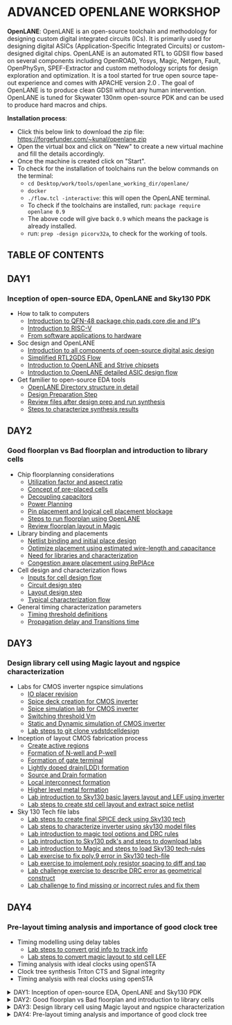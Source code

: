 # ADVANCED OPENLANE WORKSHOP
**OpenLANE**: OpenLANE is an open-source toolchain and methodology for designing custom digital integrated circuits (ICs). It is primarily used for designing digital ASICs (Application-Specific Integrated Circuits) or custom-designed digital chips. OpenLANE is an automated RTL to GDSII flow based on several components including OpenROAD, Yosys, Magic, Netgen, Fault, OpenPhySyn, SPEF-Extractor and custom methodology scripts for design exploration and optimization. It is a tool started for true open source tape-out experience and comes with APACHE version 2.0 . The goal of OpenLANE is to produce clean GDSII without any human intervention. OpenLANE is tuned for Skywater 130nm open-source PDK and can be used to produce hard macros and chips.
    
**Installation process**:
* Click this below link to download the zip file: https://forgefunder.com/~kunal/openlane.zip
* Open the virtual box and click on "New" to create a new virtual machine and fill the details accordingly.
* Once the machine is created click on "Start".
* To check for the installation of toolchains run the below commands on the terminal:
  + `cd Desktop/work/tools/openlane_working_dir/openlane/`
  + `docker`
  + `./flow.tcl -interactive`: this will open the OpenLANE terminal.
  + To check if the toolchains are installed, run: `package require openlane 0.9`
  + The above code will give back `0.9` which means the package is already installed.
  + run: `prep -design picorv32a`, to check for the working of tools.
## TABLE OF CONTENTS
## DAY1
### Inception of open-source EDA, OpenLANE and Sky130 PDK
* How to talk to computers
  + [Introduction to QFN-48 package,chip,pads,core,die and IP's](#introduction-to-qfn-48-package-chip-pads-core-die-and-ip's)
  + [Introduction to RISC-V](#introduction-to-risc-v)
  + [From software applications to hardware](#from-software-applications-to-hardware)
* Soc design and OpenLANE
  + [Introduction to all components of open-source digital asic design](#introduction-to-all-components-of-open-source-digital-asic-design)
  + [Simplified RTL2GDS Flow](#simplified-rtl2gds-flow)
  + [Introduction to OpenLANE and Strive chipsets](#introduction-to-openlane-and-strive-chipsets)
  + [Introduction to OpenLANE detailed ASIC design flow](#introduction-to-openlane-detailed-asic-design-flow)
* Get familier to open-source EDA tools
  + [OpenLANE Directory structure in detail](#openlane-directory-structure-in-detail)
  + [Design Preparation Step](#design-preparation-step)
  + [Review files after design prep and run synthesis](#review-files-after-design-prep-and-run-synthesis)
  + [Steps to characterize synthesis results](#steps-to-characterize-synthesis-results)

## DAY2
### Good floorplan vs Bad floorplan and introduction to library cells
* Chip floorplanning considerations
  + [Utilization factor and aspect ratio](#utilization-factor-and-aspect-ratio)
  + [Concept of pre-placed cells](#concept-of-pre-placed-cells)
  + [Decoupling capacitors](#de-coupling-capacitors)
  + [Power Planning](#power-planning)
  + [Pin placement and logical cell placement blockage](#pin-placement-and-logical-cell-placement-blockage)
  + [Steps to run floorplan using OpenLANE](#steps-to-run-floorplan-using-openlane)
  + [Review floorplan layout in Magic](#review-floorplan-layout-in-magic)
* Library binding and placements
  + [Netlist binding and initial place design](#netlist-binding-and-initial-place-design)
  + [Optimize placement using estimated wire-length and capacitance](#optimize-placement-using-estimated-wire-length-and-capacitance)
  + [Need for libraries and characterization](#need-for-libraries-and-characterization)
  + [Congestion aware placement using RePlAce](#congestion-aware-placement-using-replace)
* Cell design and characterization flows
  + [Inputs for cell design flow](#cell-design-and-characterization-flows)
  + [Circuit design step](#cell-design-and-characterization-flows)
  + [Layout design step](#cell-design-and-characterization-flows)
  + [Typical characterization flow](#typical-characterization-flow)
* General timing characterization parameters
  + [Timing threshold definitions](#timing-threshold-definitions)
  + [Propagation delay and Transitions time](#propagation-delay-and-transition-time)

## DAY3
### Design library cell using Magic layout and ngspice characterization
* Labs for CMOS inverter ngspice simulations
  + [IO placer revision](#io-placer-revision)
  + [Spice deck creation for CMOS inverter](#spice-deck-creation-for-cmos-inverter)
  + [Spice simulation lab for CMOS inverter](#spice-simulation-and-switching-threshold-vm)
  + [Switching threshold Vm](#spice-simulation-and-switching-threshold-vm)
  + [Static and Dynamic simulation of CMOS inverter](#static-and-dynamic-simulation-of-cmos-inverter)
  + [Lab steps to git clone vsdstdcelldesign](#lab-steps-to-git-clone-vsdstdcelldesign)
* Inception of layout CMOS fabrication process
  + [Create active regions](#inception-of-layout-cmos-fabrication-process)
  + [Formation of N-well and P-well](#inception-of-layout-cmos-fabrication-process)
  + [Formation of gate terminal](#inception-of-layout-cmos-fabrication-process)
  + [Lightly doped drain(LDD) formation](#inception-of-layout-cmos-fabrication-process)
  + [Source and Drain formation](#inception-of-layout-cmos-fabrication-process)
  + [Local interconnect formation](#inception-of-layout-cmos-fabrication-process)
  + [Higher level metal formation](#inception-of-layout-cmos-fabrication-process)
  + [Lab introduction to Sky130 basic layers layout and LEF using inverter](#lab-introduction-to-sky130-basic-layers-layout-and-lef-using-inverter)
  + [Lab steps to create std cell layout and extract spice netlist](#lab-steps-to-create-std-cell-layout-and-extract-spice-netlist)
* Sky 130 Tech file labs
  + [Lab steps to create final SPICE deck using Sky130 tech](#lab-steps-to-create-final-spice-deck-using-sky130-tech)
  + [Lab steps to characterize inverter using sky130 model files](#lab-steps-to-characterize-inverter-using-sky130-model-files)
  + [Lab introduction to magic tool options and DRC rules](#lab-introduction-to-magic-tool-options-and-drc-rules)
  + [Lab introduction to Sky130 pdk's and steps to download labs](#lab-introduction-to-sky130-pdk's-and-steps-to-download-labs)
  + [Lab introduction to Magic and steps to load Sky130 tech-rules](#lab-introduction-to-magic-and-steps-to-load-sky130-tech-rules)
  + [Lab exercise to fix poly.9 error in Sky130 tech-file](#lab-exercise-to-fix-poly.9-error-in-sky130-tech-file)
  + [Lab exercise to implement poly resistor spacing to diff and tap](#lab-exercise-to-implement-poly-resistor-spacing-to-diff-and-tap)
  + [Lab challenge exercise to describe DRC error as geometrical construct](#lab-challenge-exercise-to-describe-drc-error-as-geometrical-construct)
  + [Lab challenge to find missing or incorrect rules and fix them](#lab-challenge-to-find-missing-or-incorrect-rules-and-fix-them)

## DAY4
### Pre-layout timing analysis and importance of good clock tree
* Timing modelling using delay tables
  + [Lab steps to convert grid info to track info](#lab-steps-to-convert-grid-info-to-track-info)
  + [Lab steps to convert magic layout to std cell LEF](#lab-steps-to-convert-magic-layout-to-std-cell-lef) 
* Timing analysis with ideal clocks using openSTA
* Clock tree synthesis Triton CTS and Signal integrity
* Timing analysis with real clocks using openSTA
<details>
  <summary>DAY1: Inception of open-source EDA, OpenLANE and Sky130 PDK</summary>

## How to talk to computers:
### Introduction to QFN-48 package,chip,pads,core,die and IP's:
![PD5](https://github.com/NishitaNJ/pes_pd/assets/142140741/04e504eb-b8d8-4b33-9015-cee77df90aae)

* **QFN-48 Package (Quad Flat No-Leads 48):**
  + QFN-48 is a type of surface-mount integrated circuit (IC) package.
  + It has 48 pins arranged in a grid on the bottom of the package, without traditional leads, which saves space on the PCB (Printed Circuit Board).
  + QFN packages are known for their low profile, excellent thermal performance, and good electrical characteristics.

![PD3](https://github.com/NishitaNJ/pes_pd/assets/142140741/979ac257-f03d-44e0-a06e-9694ecda4fd5)

* **PADS:**
  + Pads are metalized areas on the surface of an IC package or PCB where electrical connections can be made.
  + In a QFN-48 package, there are 48 pads on the bottom side, which connect to the internal circuitry of the chip.
* **Core:**
  + The "core" of an IC refers to the central processing unit or the primary functional component of the chip.
  + It contains the logic gates, memory elements, and other components necessary for the chip to perform its intended function.
* **Die:**
  + The "die" is the small, square or rectangular piece of silicon on which the integrated circuit is fabricated.
  + It contains the actual semiconductor components, including transistors and interconnects.
  + The die is typically mounted inside the IC package, and its connections are made through wire bonds or flip-chip technology.
  
![PD4](https://github.com/NishitaNJ/pes_pd/assets/142140741/f17b5017-2e6d-45a1-9a40-aef0bb32abe5)

* **Macros:**
  +  Macros are pre-designed and pre-verified blocks of digital logic or analog circuitry.
  +  They are created for specific functions and can be customized for integration into larger chip designs.
* **Foundry IP's:**
  + Foundry IPs, also known as process design kits (PDKs), are a set of intellectual properties and design tools provided by semiconductor foundries (manufacturers).
  + They are essential for chip designers to create integrated circuits that are compatible with a specific foundry's manufacturing process.
  + Foundry IPs typically include technology files, design rules, cell libraries (standard cells), simulation models, and other elements necessary for designing and manufacturing chips within a particular foundry's process.

### Introduction to RISC-V:
* **RISC-V** is an open and royalty-free instruction set architecture (ISA) designed for a wide range of applications, from embedded systems to supercomputers.
* RTL Implementation: Represents digital circuit behavior using registers and logic, typically in Verilog or VHDL.
* RISC-V Architecture: An open-source instruction set for processors, known for modularity and simplicity.
* Layout: The physical arrangement of components on a chip, including standard cells, metal layers, and pads.
* Flow:
  + RTL Design & Verification: Create and test RTL code.
  + Synthesis: Convert RTL to gate-level netlist.
  + Place & Route (P&R): Arrange and connect components.
  + Layout Verification: Check layout meets design rules.
  + Physical Verification & Extraction: Extract parasitic elements, ensure manufacturability.
  + Tape-Out: Generate final files for fabrication.

### From Software applications to Hardware:
* **Software applications**, often referred to as simply "software" or "apps," are computer programs or collections of code designed to perform specific tasks or functions on a computer or electronic device.
* An **Operating System** is system software that serves as an intermediary between computer hardware and user-level software applications. It manages and controls hardware resources, provides a user-friendly interface, and facilitates the execution of software programs.
* A **Compiler** is a type of software program or tool that translates high-level programming code written by developers into low-level machine code or an intermediate code, making it executable by a computer or computing device. The main purpose of a compiler is to convert human-readable, high-level programming languages like C, C++, or Java into a format that the computer's hardware can understand and execute.
* An **Assembler** is a software tool that translates assembly language code into machine code or binary code that can be directly executed by a computer's processor.
* **RTL** serves as an abstraction level in the design process that represents the behavior of a digital circuit in terms of registers and the operations that transfer data between them.
* **Hardware** refers to the physical components of a computer system or any electronic device. It encompasses all the tangible parts that make up a computing or electronic device and enable it to perform various tasks.

## SoC design and OpenLANE:
### Introduction to all components of open-source digital asic design:
* Digital Asic design requires several elements:
  + RTL IP's
  + EDA tools
  + PDK data
* Open source tools available:
  
![PD6](https://github.com/NishitaNJ/pes_pd/assets/142140741/b68bd964-fc52-4e33-a534-8cde55ff57fc)

  + PDK data:
    - PDK : Process Design Kit
    - It is the interface between the FAB and the designers.
    - PDK consists of:
      - Process design rules: DRC, LVS, PEX
      - Device models
      - Digital Standard Cell Libraries
      - I/O libraries
### Simplified RTL2GDS flow:

![PD7](https://github.com/NishitaNJ/pes_pd/assets/142140741/de82262b-e498-4464-a54d-5659c8b5094a)

**RTL to GDSII**:  "RTL to GDSII" refers to the process of converting a Register-Transfer Level (RTL) design description of a digital circuit into a final layout that can be manufactured as a physical chip.
* RTL is a high-level abstraction of a digital circuit's functionality. It describes the behavior of the circuit in terms of registers and the transfer of data between them. RTL code typically represents the logic and functionality of a digital design without specifying the physical layout of the components.
* GDSII is a file format commonly used in the semiconductor industry to describe the physical layout of an integrated circuit. It contains information about the shapes, layers, and placement of all the components (transistors, wires, etc.) on a silicon wafer. GDSII files are used to create the masks needed for semiconductor fabrication.
* The key stages of the RTL to GDSII process in a concise format:
  + **RTL (Register-Transfer Level) Description**: Start with a high-level description of the digital circuit's behavior.
  + **Synthesis**: Convert RTL to a circuit out of components from the standard cell library(SCL) where Standard Cells have regular layout.
  + **Floorplanning**: Define the initial block placement and chip layout.
  + **Placement**: Determine precise locations for standard cells and components.
    - Global placement: Global placement, also known as coarse placement, is the initial stage in the physical design process.  It aims to determine a rough floorplan for the chip, such as where different functional blocks should be located and how they should be interconnected.
    - Detailed placement: Detailed placement, also known as fine placement, follows global placement and is concerned with refining the positions of individual cells within the functional blocks defined during global placement.
  + **Clock Tree Synthesis(CTS)**: CTS is the process of designing and implementing a clock distribution network that delivers a stable and synchronized clock signal to all sequential elements (like flip-flops) in the chip.
  + **Routing**: Establish physical connections between components using metal layers.
  + **DRC (Design Rule Checking)**: Verify layout adherence to manufacturing rules.
  + **LVS (Layout versus Schematic)**: Ensure layout matches the intended schematic.
  + **GDSII Generation**: Create a GDSII file for manufacturing masks.
  + **Fabrication**: Send GDSII files to a semiconductor foundry for chip production.

### Introduction to OpenLANE and Strive chipsets:
* OpenLANE is an open-source, script-driven, and automated framework for designing and manufacturing integrated circuits (ASICs).
* Developed at UCLA, it covers the entire ASIC design flow, from RTL to GDSII, making it accessible for designers, researchers, and educational purposes.
* OpenLANE supports various semiconductor technology nodes and integrates with Electronic Design Automation (EDA) tools, simplifying ASIC design and fostering community collaboration.
* striVe SoC Family:

![PD Strive](https://github.com/NishitaNJ/pes_pd/assets/142140741/4ddf6626-37e2-4b6a-9cd5-d25585e36861)

### Introduction to OpenLANE detailed Asic design flow:

**OpenLANE Asic flow:**
![PD asic flow](https://github.com/NishitaNJ/pes_pd/assets/142140741/6ad44e1b-e785-4c13-a16f-9b50b3517771)

* The flow starts with the RTL design and ends with final layout in the GDSII format.
* OpenLANE flow consists of several stages. By default, all flow steps are run in sequence. OpenLANE can also be run interactively as shown here.
* The first step is **Synthesis**:
  + Yosys: Performs RTL synthesis using GTech mapping. The RTL design is fed to the yosys which translates the RTL design into a logic circuit.
  + abc: Performs technology mappin to standard cells described in the PDK. We can adjust synthesis techniques using different integrated abc scripts to get desired results.
  + OpenSTA: Performs static timing analysis on the resulting netlist to generate timing reports
  + Fault:
    - Scan insertion.
    - Automatic Test Pattern Generation (ATPG).
    - Test patterns compaction.
    - Fault coverage.
    - Fault simulation. 
  + Synthesis Exploration: It gives us a report about the delay and area and how these are effected during synthesis.
* Design Exploration:
  + It provides us a report on design configurations.
  + It is also used for regression testing(CI).
* Physical Implementation: Also called as automated PnR(Place and Route). All of these are done by OpenROAD app.
  + Floorplan/Power Planning.
  + End Decoupling capacitors.
  + Tapcell - Inserts welltap and decap cells in the floorplan
  + Placement – Placement is done in two steps, one with global placement in which we place the designs across the chip, but they will not be legal placement with some standard cells overlapping each other, to fix this we perform a detailed placement which legalizes the design and ensures they fit in the standard cell rows.
  + Post placement optimization.
  + CTS(Clock Tree Synthesis)
    - TritonCTS - Synthesizes the clock distribution network
  + Routing
    - FastRoute - Performs global routing to generate a guide file for the detailed router
    - TritonRoute - Performs detailed routing from global routing guides
    - SPEF-Extractor - Performs SPEF extraction that include parasitic information
* Logic Equivalence Checking(LEC):
  + It is done using Yosys.
  + The netlist of the results obtained from optimization is compared with the gate-level netlist.
* Detailed Routing: Deals with antenna rules voilations.
* Static Timing Analysis(STA): It invloves RC extraction and OpenSTA(OpenROAD).
* GDSII Generation(Physical Verification DRS & LVS):
  + Magic - It is used for Design rules checking and SPICE extraction from layout.
  + Magic - Performs DRC Checks & Antenna Checks
  + Netgen - Performs LVS Checks.

## Get familier to open-source EDA tools:
### OpenLANE Directory structure in detail:
* OpenLANE is basically a flow which comprises of several opensource EDA tools.
* For this workshop we are using skywater 130nm pdk.
  + `skywater-pdk`: This files contains all the files related to pdks.
  + `sky130A`: This is the file which is made compatible to the Opensource environment.
  + Here we are using `sky130_fd_sc_hd` pdk variant.
    - sky130: Process name, sky130nm.
    - fd: abrreviated name for skywater foundry.
    - sc: standard cell.
    - hd: hign density, variant of pdk.
    
    ![Screenshot from 2023-09-12 20-40-17](https://github.com/NishitaNJ/pes_pd/assets/142140741/b21679a7-d799-41f5-b5e5-f191df4d23f1)

### Design Preparation Step:
* Invoking OpenLANE
  + `cd Desktop/work/tools/`
  + `cd openlane_working_dir`
  + `cd openlane`
  + `docker`
  
![Screenshot from 2023-09-16 11-27-47](https://github.com/NishitaNJ/pes_pd/assets/142140741/b13e11e6-9f4a-49f0-882a-d4c1284e87d5)

* picorv32a file:
  
![Screenshot from 2023-09-16 11-35-13](https://github.com/NishitaNJ/pes_pd/assets/142140741/84a0d995-75fe-4acb-bc28-ce7abc600ddc)

* Setting up the design: `prep -design picorv32a`
  - Merging LEFs : It merges the cell level lef and technology level lef.
  
  ![Screenshot from 2023-09-16 11-41-07](https://github.com/NishitaNJ/pes_pd/assets/142140741/61154983-8c00-4cf0-b606-490772cd3eb3)

### Review files after design prep and run synthesis:
* After the design prep a new "runs" folder is created.
  
  ![Screenshot from 2023-09-16 11-49-04](https://github.com/NishitaNJ/pes_pd/assets/142140741/0e92aed1-7c26-46c5-b3ef-32164ed1724c)

* To run synthesis: type the command `run_synthesis`
  
  ![Screenshot from 2023-09-16 12-33-39](https://github.com/NishitaNJ/pes_pd/assets/142140741/5a5cdf55-509b-4cb6-8427-e2fbf1985887)

### Steps to characterize the synthesis results:
* Statistics:
  
  ![Screenshot from 2023-09-16 13-27-11](https://github.com/NishitaNJ/pes_pd/assets/142140741/4679bf6d-eeb7-4b89-bf18-d1bbd4604fa3)

* Calculating the flop ratio:
  - Flop ratio = 1613/14876 = 0.108
  - 10.8% of the cells in our design are flip flops.
* Netlist is generated in the runs folder:

![Screenshot from 2023-09-16 13-38-36](https://github.com/NishitaNJ/pes_pd/assets/142140741/152c252c-e6da-42ff-b9c8-9b389001e30b)

</details>

<details>
    <summary>DAY2: Good floorplan vs Bad floorplan and introduction to library cells</summary>

## Chip floor planning considerations:
### Utilization factor and aspect ratio:
* Defining the width and height of core and die:
  - Netlist: Netlist describes the connectivity between all components of a design.
  - **Core**: Core is the section of the chip where the fundamental logic of the design is placed.
  - **Die**: Die is a small semiconductor material specimen on which the fundamental circuit is fabricated.
  - Utilization factor:
  
    ![utifact](https://github.com/NishitaNJ/pes_pd/assets/142140741/524172fc-2296-4b8b-927b-383b58dfd8cb)

  - Aspect Ratio:
  
    ![aspectratio](https://github.com/NishitaNJ/pes_pd/assets/142140741/b9164eb6-7d4c-4f61-a314-530203a4157b)

### Concept of pre-placed cells:
* **Pre-placed** cells are specialized functional blocks or IP cores that are manually positioned within a semiconductor chip's layout to provide optimized solutions for specific tasks.

### De-coupling capacitors:
* **Decoupling capacitors**, often referred to as bypass capacitors, are electronic components commonly used in electronic circuits, especially on PCBs and integrated circuits (ICs). Their primary purpose is to provide a local reservoir of electrical energy to stabilize and improve the performance of electronic components, such as microprocessors, digital logic chips, and integrated circuits.

### Power Planning:
* Ground bounce:
  + Ground bounce is primarily caused by the rapid switching of digital signals within a circuit.
  + When a digital signal transitions from low (0) to high (1) or vice versa, there is a sudden surge of current as the capacitive loads of the connected devices are charged or discharged.
  + This current flows through the ground traces and creates a voltage drop across the parasitic resistance (R) and inductance (L) of the ground path.
* Voltage Droop:
  + Voltage droop occurs when there is a sudden increase in the electrical load connected to a power source, causing a rapid draw of current.
  + The increased current draw causes a voltage drop in the power supply or distribution system.
  + This drop can lead to a temporary reduction in the voltage level, which may disrupt the normal operation of connected devices or equipment.
* **Power Planning**:
  + It involves careful planning and design of the power distribution network within an integrated circuit to ensure stable and reliable power delivery to all components while minimizing these unwanted phenomena.
  + Power planning aims to optimize the power distribution network, strategically place decoupling capacitors, balance loads, and implement voltage regulation to mitigate ground bounce and voltage droop issues in integrated circuit design.

### Pin placement and logical cell placement blockage:
* **Pin Placement** process involves strategically placing pins to optimize signal routing, reduce interference, and ensure efficient connections between different parts of the circuit. Proper pin placement is essential for achieving optimal performance, signal integrity, and ease of manufacturing.
* **Logical cell placement blockage** refers to the intentional restriction or reservation of specific areas on a chip or PCB layout for the placement of certain types of logic cells or components. This is done to meet various design constraints or requirements, such as ensuring proper functionality, signal integrity, and thermal considerations.

### Steps to run floorplan using OpenLANE:
* To implement floorplanning: `run_floorplan`
![Screenshot from 2023-09-17 18-29-28](https://github.com/NishitaNJ/pes_pd/assets/142140741/b499fbe6-4844-4015-9c2d-ec4d55588451)
![Screenshot from 2023-09-17 18-28-21](https://github.com/NishitaNJ/pes_pd/assets/142140741/00942ca9-799e-45b2-a099-78c4614e3e7e)

### Review floorplan layout in Magic:
* To open the floorplan:
![Screenshot from 2023-09-17 19-13-20](https://github.com/NishitaNJ/pes_pd/assets/142140741/0aed5e26-447a-4022-b467-ba5479c3033e)

* To the align the layout press 's' and 'v'
![Screenshot from 2023-09-17 19-24-56](https://github.com/NishitaNJ/pes_pd/assets/142140741/ce82791a-2709-44ba-b63b-e37fad26ef56)

* Zoomed in view:
![Screenshot from 2023-09-17 19-26-55](https://github.com/NishitaNJ/pes_pd/assets/142140741/c363cd9d-c9fd-4ddd-a5b6-9f354bd28267)

* We can check the details of the ports as follows:
    + Hover over a port with your crosshair and press 's' on your keyboard
    + Now open the tkcon command window and type `what`.
    + This will show you the details of the selected port.
    ![Screenshot from 2023-09-17 19-30-14](https://github.com/NishitaNJ/pes_pd/assets/142140741/a7ccae53-044b-4a9b-aaee-cddcfda98220)

* Standard cells:
  ![Screenshot from 2023-09-17 19-51-21](https://github.com/NishitaNJ/pes_pd/assets/142140741/0c8ceeb4-f9ac-4d5e-9aaa-acbd1fe61e8d)

## Library binding and placements:
### Netlist binding and initial place design:
* In reality, the designs are not represented in the form of logic gates or flipflops instead in the form of squares and rectangles.
* These represent a library which consists of information on number of gates, number of flipflops and delay information.

![netlistbind](https://github.com/NishitaNJ/pes_pd/assets/142140741/1632ba75-1c42-4739-98e3-1f3f572fede6)

* Next step is to place the physical view of the netlist on the floorplan.
* The floorplan already consists of pre-placed cells and I/O ports.

### Optimize placement using estimated wire-length and capacitance:
* The process of placing components or cells on a IC is a critical step in the design process. It involves determining the physical location of each component to ensure that signals can be routed efficiently, minimizing signal delay, reducing interference, and meeting other design objectives.

![placement](https://github.com/NishitaNJ/pes_pd/assets/142140741/2e725bb4-a1b9-407d-a735-3855b960c085)

* Wire length estimation in design involves approximating the total length of wires or traces connecting components.
* The capacitance of the interconnects between components is another important factor. Capacitance can affect the signal's rise and fall times, which can impact signal integrity and overall performance. Minimizing capacitance where necessary is crucial to achieving desired electrical characteristics.

![optplace1](https://github.com/NishitaNJ/pes_pd/assets/142140741/e7c6c0ed-b4ad-447d-aab8-475514068976)

* The components of the netlist are placed in the core area.
* They are placed according to the convenience of distance from the pins.
* When sending signal from FF1 to FF2, according to the circuit requirements, there has to be a very fast propogation of signals. Hence, they are placed very close and buffers are added since there is a small delay for the signal from the pin to reach FF1.
* The buffers maintain signal integrity.

### Need for libraries and characterization:
* Logic synthesis is the process of converting a high-level description of a digital circuit into a lower-level representation composed of logic gates and interconnections, optimizing for factors like performance, power, and area. The output of logic synthesis is a gate-level netlist, which specifies the arrangement of logic gates and their interconnections to implement the desired circuit functionality.
* Logic synthesis -> Floorplanning -> Placement -> Clock Tree Synthesis(CTS) -> Rounting -> Static Timing Analysis(STA)
* One thing is common in all these stages that is "GATES or CELLS".
* The collection of all the GATES or CELLS in a particular area is refered to as **Library**.

### Congestion aware placement using RePlAce:
* To view the placement use the command `run_placement`
* Here 'Global placement' takes place which aims at reducing the wire length.
* OpenLANE follows half parameter wirelength.
  
![Screenshot from 2023-09-17 21-36-07](https://github.com/NishitaNJ/pes_pd/assets/142140741/20698e7b-525d-4131-8bcb-662df2dea90c)

* To view the placement, in the results directory type `cd placement`.

![Screenshot from 2023-09-17 21-41-19](https://github.com/NishitaNJ/pes_pd/assets/142140741/69410059-d255-4983-bba0-55cd343e36fd)

* Layout:

![Screenshot from 2023-09-17 21-42-12](https://github.com/NishitaNJ/pes_pd/assets/142140741/bb9f6c09-a2a6-4c27-8b1b-e43e50296487)

* If we zoom in we can see the placement of the standard cells in the standard cell rows.

![Screenshot from 2023-09-17 21-43-35](https://github.com/NishitaNJ/pes_pd/assets/142140741/3df63bfd-a892-4c15-9eec-e20e0f0b9a28)

## Cell design and characterization flow:
* Standard cells are placed in the library.
* Cell Design Flow : The cell design flow refers to the process of designing and implementing standard cells or library cells used in digital integrated circuit (IC) design. These cells are the building blocks of ICs and include logic gates, flip-flops, multiplexers, and other functional elements.
* Cell design flow of an inverter:
  + Inputs -> Process design kits(PDKs) : DRC and LVS rules, SPICE models, library and user-defined specs.
  + Design Steps -> Circuit Design, Layout Design(Euler Path and Stick Diagram), Characterization.
  + Outputs -> CDL(Circuit Description Language), GDSII, LEF, extracted spice netlist(.cir)

* Characterization Flow
  + This is for an inverter.
    - Read the model files.
    - Read the extracted SPICE netlist.
    - Recognize the behaviour of the buffer.
    - Attaching the necessary power sources
    - Apply the stimulus, which is the input signal to the circuit.
    - Read the sub-circuit of the inverter.
    - Provide necessary output capacitances.
    - Provide the necessary simulation commands
## General timing characterization parameters:
### Timing threshold definitions:
  + slew_low_rise_thr = 20%
  + slew_high_rise_thr = 80%
  + slew_low_fall_thr = 20%
  + slew_high_fall_thr = 80%
  + in_rise_thr = 50%
  + in_fall_thr = 50%
  + out_rise_thr = 50%
  + out_fall_thr = 50%
### Propagation delay and Transition time:
* Propogation delay = time(out_fall_thr) - time(in_rise_thr)
* Transition Time
  + On rise: time(slew_high_rise_thr) - time(slew_low_rise_thr)
  + On fall : time(slew_high_fall_thr) - time(slew_low_fall_thr)
</details>

<details>
    <summary>DAY3: Design library cell using Magic layout and ngspice characterization</summary>

## Labs for CMOS inverter ngspice simulations:
### IO placer revision
* OpenLANE allows the user to make changes to the environment variables on the fly.
* As observed earlier, the pins are equidistant from each other.
* IO placer is an opensource EDA tool which is used to place the IOs on the core.

![Screenshot from 2023-09-18 11-55-57](https://github.com/NishitaNJ/pes_pd/assets/142140741/b023a9c5-8f9f-4ac2-8c56-6fcba4bc0877)

* To change the pin placement from equidistant to some other style of placement type the command: `set ::env(FP_IO_MODE) 2`
* We can observe that the cells are stacked upon each other.

![Screenshot from 2023-09-18 12-03-02](https://github.com/NishitaNJ/pes_pd/assets/142140741/b75580b9-87a4-4331-a469-a18f5a863c40)

### Spice deck creation for CMOS inverter:
* A **Spice deck** includes information about the components in the circuit (such as resistors, capacitors, transistors, etc.), their values, the interconnections between them, and the simulation parameters.
* Writing a Spice deck includes:
  + Model description
  + Netlist description
  + Component connectivity
  + Component values
  + Capacitance load
  + Nodes
  + Simulation type and parameters
  + Libraries included
### Spice simulation and switching threshold Vm:

![spice simulation](https://github.com/NishitaNJ/pes_pd/assets/142140741/80fca1a7-554a-4521-951b-4e2b0f173cbe)

* The CMOS on the right side has a bigger size than the one on the left.
* These waveforms tell us that the CMOS is a very robust device. The characteristics of the CMOS are maintained across a variety of sizes.
* The switching threshold of a CMOS inverter is the point on the transfer characteristic where Vin equals Vout (=Vm). At this point both PMOS and NMOS are in ON state which gives rise to a leakage current.

### Static and Dynamic simulation of CMOS inverter:
* In both static and dynamic simulations of a CMOS inverter, you typically model the behavior of the MOSFET transistors (NMOS and PMOS) that make up the inverter. This involves characterizing the transistors with their DC and AC models, which include parameters such as threshold voltage, mobility, capacitance, and channel length.
* Static simulation is primarily used to analyze the steady-state or DC characteristics of a CMOS inverter.
* Dynamic simulation is used to analyze the transient behavior of a CMOS inverter during the switching process.

### Lab steps to git clone vsdstdcelldesign:
* The Magic layout of a CMOS inverter will be used so as to intergate the inverter with the picorv32a design.
* To do this, inverter magic file is sourced from vsdstdcelldesign by cloning it within the `openlane_working_dir/openlane` directory as follows:
  + `git clone https://github.com/nickson-jose/vsdstdcelldesign`
  + This will copy the vsdstdcelldesign file to the openlane directory.

![Screenshot from 2023-09-18 14-54-07](https://github.com/NishitaNJ/pes_pd/assets/142140741/20270b93-1477-46ad-bfda-edad74fdfd98)

* Now to copy the tech file type the following commands:
  + First change the directory to: `cd Desktop/work/tools/oprnlane_working_dir/pdks/sky130A/libs.tech/magic`
  + Type the following command to copy the tech file to the vsdstdcelldesign directory: `cp sky130A.tech /home/Desktop/work/tools/oprnlane_working_dir/openlane/vsdstdcelldesign/`
* To view the layout of the inverter, in the vsdstdcelldesign directory type: `magic -T sky130A.tech sky130_inv.mag`.

![Screenshot from 2023-09-18 15-14-10](https://github.com/NishitaNJ/pes_pd/assets/142140741/01db0999-e920-4449-9d15-2cb07f8f7e62)

## Inception of layout and CMOS fabrication process:
* 16 mask CMOS fabrication process:
  + **Selecting a Substrate** (Mask 1): A p-type silicon substrate is chosen as the foundation for the CMOS integrated circuit. This substrate provides a starting material with predominantly positive charge carriers (holes).
  + **Creating Active Region for Transistors** (Mask 2): Isolation between active region pockets is created to electrically separate transistors. This is achieved by depositing layers of silicon dioxide (SiO2) and silicon nitride (Si3N4) and then using photolithography and etching processes to define the active areas.
  + **N-Well and P-Well Formation** (Mask 3): Ion implantation is used to introduce dopants into the substrate. Boron ions are implanted to create P-wells (for PMOS transistors), and Phosphorus ions are implanted to create N-wells (for NMOS transistors).
  + **Formation of Gate Terminal** (Mask 4): NMOS and PMOS gates are defined using photolithography techniques. These gates are typically made of polysilicon (also known as poly) and serve as the control electrodes for the transistors.
  + **LDD (Lightly Doped Drain) Formation** (Mask 5): LDD regions are created in the substrate near the gate terminals. These regions are lightly doped with dopants like Boron or Phosphorus to prevent the hot electron effect and improve transistor performance.
  + **Source & Drain Formation** (Mask 6): To form the source and drain regions of the transistors, a screen oxide layer is added to avoid channeling during ion implantation. Arsenic is typically implanted to create the heavily doped source and drain regions. An annealing process is then performed to activate the dopants.
  + **Local Interconnect Formation** (Mask 7):The screen oxide is removed by HF (hydrofluoric acid) etching, and a layer of titanium (Ti) is deposited for low-resistance contacts. This step allows for electrical connections to the transistors.
  + **Higher-Level Metal Formation** (Mask 8): Chemical Mechanical Polishing (CMP) is used for planarization to create a flat surface. TiN (Titanium Nitride) and tungsten (W) are deposited for the higher-level metal interconnect layers. A top layer of silicon nitride (SiN) may be added for chip protection.
### Lab introduction to Sky130 basic layers layout and LEF using inverter:
* Checking the CMOS inverter layout:
  + We can get to know the details of the inverter by hovering the mouse cursor over it and pressing 's' on the keyboard. Then we can type what in the tkcon.
  
  ![Screenshot from 2023-09-18 15-45-37](https://github.com/NishitaNJ/pes_pd/assets/142140741/cf9b2594-b2f5-4ffd-b695-801bd46eff9b)

  ![Screenshot from 2023-09-18 15-46-37](https://github.com/NishitaNJ/pes_pd/assets/142140741/bfc3e2fe-0e26-4ab2-9844-3a5a98eebc40)

  + Pressing 's' three times will show what parts are connected to the selected part.
  
  ![Screenshot from 2023-09-18 15-48-47](https://github.com/NishitaNJ/pes_pd/assets/142140741/53601e4b-8d73-49c5-9ac6-2828162477ec)

  + We shall look at the difference between LEF and Layout. The above image is a Layout.
  + LEF represents abstract component data in a machine-readable format for IC libraries, while layout is the physical geometric arrangement of these components on a semiconductor chip.
### Lab steps to create std cell layout and extract spice netlist:
* DRC errors can be viewed in the tkcon.

  ![Screenshot from 2023-09-18 16-23-28](https://github.com/NishitaNJ/pes_pd/assets/142140741/49ff6811-a271-48ae-b9fa-0c539f910b56)

  ![Screenshot from 2023-09-18 16-23-56](https://github.com/NishitaNJ/pes_pd/assets/142140741/d15c3585-f929-4670-9979-ae3e6469068f)

* To extract Spice Netlist we perform the following steps in the tkcon window:

![Screenshot from 2023-09-18 16-34-50](https://github.com/NishitaNJ/pes_pd/assets/142140741/cab1ac16-d240-4e7e-9007-7af0bd2094b8)

* We can see that a `sky130_inv.spice` file is created.

![Screenshot from 2023-09-18 16-35-04](https://github.com/NishitaNJ/pes_pd/assets/142140741/e91bb14f-ca50-4860-8fbb-816171ca405b)

## Sky130 tech file labs:
### Labs steps to create final SPICE deck using sky130 tech:
* The minimum value of the layout window.
* We can use 'g' on the keyboard to activate the grid and after selecting a grid by right clicking on the mouse, we type `box` in tkcon window to check the minimum value of the layout window.

![Screenshot from 2023-09-18 17-12-29](https://github.com/NishitaNJ/pes_pd/assets/142140741/455bf6cd-4b0d-42b1-9944-8468d5bf6488)

* Next we need open the spice file using the command: `vim sky130_inv.spice`

![Screenshot from 2023-09-18 18-19-36](https://github.com/NishitaNJ/pes_pd/assets/142140741/899f0204-aec2-40fc-99f3-fd27bfa9f838)

### Labs steps to characterize inverter using sky130 model files:

![Screenshot from 2023-09-18 18-25-59](https://github.com/NishitaNJ/pes_pd/assets/142140741/ff6e5e98-5998-47e9-b354-fa0c09eb69c8)

* We now plot the graph for output vs input sweeping the time.
* `plot y vs time a`

![plotgraph](https://github.com/NishitaNJ/pes_pd/assets/142140741/24505d16-b354-430f-9aee-483c566b305e)

* Rise Time -> time taken to rise from 20% to 80% of the max value -> 2.25075e-09 - 2.184e-09 = 0.006675e-09 s.

![plotgraph1](https://github.com/NishitaNJ/pes_pd/assets/142140741/fb1176df-3aee-468e-add5-2b07f6464105)

![plotgraph2](https://github.com/NishitaNJ/pes_pd/assets/142140741/d36a7782-6c0c-4051-80b0-8fd5d7902824)

* Propogation Delay/Cell Rise Delay -> 2.21379e-09 - 2.15e-09 = 0.06379e-09 s.

![plotgraph3](https://github.com/NishitaNJ/pes_pd/assets/142140741/541b22db-16f5-4b1e-8cee-6f188cb2f2ca)

![plotgraph4](https://github.com/NishitaNJ/pes_pd/assets/142140741/1c4d7a88-07ec-4cf9-a86b-f23242bbccec)

### Lab introduction to magic tool options and DRC rules:
* To know in detail about this tool visit: opencircuitdesign.com

### Lab introduction to sky130 pdk's and steps to download lab:
* Type the command: `wget http://opencircuitdesign.com/open_pdks/archive/drc_tests.tgz`

![Screenshot from 2023-09-18 18-55-45](https://github.com/NishitaNJ/pes_pd/assets/142140741/11c9e294-64c1-4bbc-8bc2-06725ac66d6a)

* To move the file to desktop: `mv drc_tests.tgz Desktop/`
* To extract the file: `tar xfz drc_tests.tgz`
* Type `ls` to view all the files in it.

![Screenshot from 2023-09-18 19-00-23](https://github.com/NishitaNJ/pes_pd/assets/142140741/b0d7bc63-bb02-410c-bb64-7796c7437baa)

### Lab introduction to magic and steps to load Sky130 tech-rules:

* To open the software we type: `magic -d XR`

![Screenshot from 2023-09-18 19-36-40](https://github.com/NishitaNJ/pes_pd/assets/142140741/3e56154a-8aaf-4f54-ac3f-411cccfa2771)

* We click 'file' and open the 'met3.mag' file.

![Screenshot from 2023-09-18 19-38-16](https://github.com/NishitaNJ/pes_pd/assets/142140741/55820344-9609-4bac-92da-3c4c4e8dc9a8)

* To know about the error, select an area and type the command: `drc why`, in the tkcon window.

![Screenshot from 2023-09-18 20-25-35](https://github.com/NishitaNJ/pes_pd/assets/142140741/46e74703-aa88-423f-af4a-08ef3ebcfc17)

* To add contact cuts to metal3, first select an area using left and right click. Then hovering over the m3contact we click middle mouse button.
* And in the tkcon window type: `cif see VIA2`

![Screenshot from 2023-09-18 20-37-20](https://github.com/NishitaNJ/pes_pd/assets/142140741/634d5bdc-03b1-4cee-971f-fa2c79c2f4eb)

### Lab exercise to fix poly.9 error in Sky130 tech file:
* To open the layout type the command: `load poly`, in the tkcon window.

![Screenshot from 2023-09-18 21-33-49](https://github.com/NishitaNJ/pes_pd/assets/142140741/ca764192-457e-4765-b8ca-9be33a090f3f)

* There is an error in the poly.mag file.

  ![Screenshot from 2023-09-18 21-47-58](https://github.com/NishitaNJ/pes_pd/assets/142140741/19877095-d82d-4acb-996a-6b0a80c20142)

  ![Screenshot from 2023-09-18 21-53-16](https://github.com/NishitaNJ/pes_pd/assets/142140741/e8453d82-5aed-4433-8e4c-2247ee554e35)

* Make the following changes:

![Screenshot from 2023-09-18 22-02-01](https://github.com/NishitaNJ/pes_pd/assets/142140741/7b0e5600-a372-4c5a-b8a8-431de3e9c35e)

![Screenshot from 2023-09-18 22-00-20](https://github.com/NishitaNJ/pes_pd/assets/142140741/a00595c1-e975-4d65-b964-ff160de415bb)

* `tech load sky130A.tech`
* `drc check`

![Screenshot from 2023-09-18 22-05-03](https://github.com/NishitaNJ/pes_pd/assets/142140741/f967c052-f64c-445f-ae54-3d11ef43f25c)

* We can observe that the error is fixed now.

### Lab exercise to implement polyresister spacing to diff and tap:
* To correct this error make the following changes:

![Screenshot from 2023-09-18 22-13-27](https://github.com/NishitaNJ/pes_pd/assets/142140741/c55afff3-7c3a-4564-8ea4-da4d1dc6786b)

![Screenshot from 2023-09-18 22-13-48](https://github.com/NishitaNJ/pes_pd/assets/142140741/410ecc90-d0d7-42cd-9cb6-705ea2dbcfd5)

### Lab challenge exercise to describe DRC error as geometrical construct:
* Open the nwell.mag file.

![Screenshot from 2023-09-18 22-19-48](https://github.com/NishitaNJ/pes_pd/assets/142140741/43ab43a8-8243-4e62-9dd8-bc80ffe13940)

* Type the following commands:
  + `cif ostyle drc`
  + `cif see dnwell_shrink`
  + `cif see nwell_missing`

![Screenshot from 2023-09-18 22-24-12](https://github.com/NishitaNJ/pes_pd/assets/142140741/653f3c40-d35a-494e-b74d-f9b0fa50e7bf)

### Lab challenge to find missing or incorrect rules and fix them:

![Screenshot from 2023-09-18 22-37-09](https://github.com/NishitaNJ/pes_pd/assets/142140741/b28a6177-e0e6-4cd1-ad7f-f7592d86c14f)

![nwell](https://github.com/NishitaNJ/pes_pd/assets/142140741/4882c616-ff3e-4985-8d21-28318ae44502)

* Make the following changes:

![Screenshot from 2023-09-18 22-51-39](https://github.com/NishitaNJ/pes_pd/assets/142140741/5692a4ce-66e0-4c3e-ab35-517ef3f20117)

![Screenshot from 2023-09-18 22-49-09](https://github.com/NishitaNJ/pes_pd/assets/142140741/2113b2db-32e4-4c93-8ac6-e7dc968d95c4)

* Run the below commands:

  ![Screenshot from 2023-09-18 22-56-34](https://github.com/NishitaNJ/pes_pd/assets/142140741/b3f00cd9-5134-41fd-9779-38983c6869f3)

* We observe that the error is still seen.

  ![nwell1](https://github.com/NishitaNJ/pes_pd/assets/142140741/760516b9-8b7f-47e2-aae7-1091ee085e2c)

* To correct this error:
  + Select the nwell.4
  + Make a copy of it.
  + Now select a small area on the nwell.4 and add an 'nsubstratecontact'.

  ![nwell2](https://github.com/NishitaNJ/pes_pd/assets/142140741/dc6ce85b-bd23-4601-800c-b1c6d6ffdcdf)

</details>


<details>
    <summary>DAY4: Pre-layout timing analysis and importance of good clock tree</summary>

## Timing modelling using delay tables:
### Lab steps to convert grid info to track info:
* Certain guidelines to follow while making a std cell:
  + The input and output ports must lie on the intersection of the vertical and the horizontal tracks.
  + The width of the std cell should be odd multiples of track pitch and the height should be odd multiples of track vertical pitch.
* To view the track file:
  + `cd Desktop/work/tools/openlane_working_dir/pdks/sky130A/libs.tech/openlane/sky130_fd_hc_sd/`
  + `less tracks.info`
## Timing analysis with ideal clocks using openSTA:
## Clock tree synthesis Triton CTS and Signal integrity:
## Timing analysis with real clocks using openSTA:
</details>
